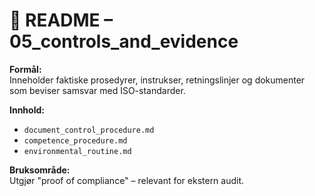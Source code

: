 # 📂 README – 05_controls_and_evidence

**Formål:**  
Inneholder faktiske prosedyrer, instrukser, retningslinjer og dokumenter som beviser samsvar med ISO-standarder.

**Innhold:**  
- `document_control_procedure.md`
- `competence_procedure.md`
- `environmental_routine.md`

**Bruksområde:**  
Utgjør "proof of compliance" – relevant for ekstern audit.

